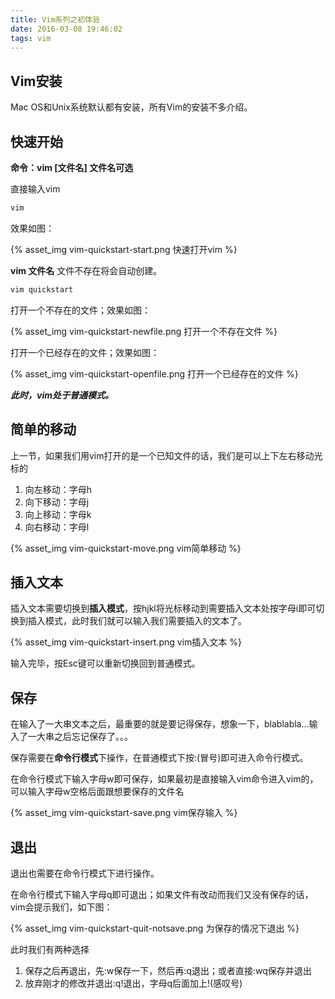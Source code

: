 ```yaml
---
title: Vim系列之初体验
date: 2016-03-08 19:46:02
tags: vim
---
```

## Vim安装 ##

Mac OS和Unix系统默认都有安装，所有Vim的安装不多介绍。

## 快速开始 ##

**命令：vim [文件名] 文件名可选**

直接输入vim

```bash
vim
```

效果如图：

{% asset_img vim-quickstart-start.png 快速打开vim %}

**vim 文件名** 文件不存在将会自动创建。

```bash
vim quickstart
```

打开一个不存在的文件；效果如图：

{% asset_img vim-quickstart-newfile.png 打开一个不存在文件 %}

打开一个已经存在的文件；效果如图：

{% asset_img vim-quickstart-openfile.png 打开一个已经存在的文件 %}

***此时，vim处于普通模式。***

## 简单的移动 ##

上一节，如果我们用vim打开的是一个已知文件的话，我们是可以上下左右移动光标的

1. 向左移动：字母h
2. 向下移动：字母j
3. 向上移动：字母k
4. 向右移动：字母l

{% asset_img vim-quickstart-move.png vim简单移动 %}

## 插入文本 ##

插入文本需要切换到**插入模式**，按hjkl将光标移动到需要插入文本处按字母i即可切换到插入模式，此时我们就可以输入我们需要插入的文本了。

{% asset_img vim-quickstart-insert.png vim插入文本 %}

输入完毕，按Esc键可以重新切换回到普通模式。

## 保存 ##

在输入了一大串文本之后，最重要的就是要记得保存，想象一下，blablabla...输入了一大串之后忘记保存了。。。

保存需要在**命令行模式**下操作，在普通模式下按:(冒号)即可进入命令行模式。

在命令行模式下输入字母w即可保存，如果最初是直接输入vim命令进入vim的，可以输入字母w空格后面跟想要保存的文件名

{% asset_img vim-quickstart-save.png vim保存输入 %}

## 退出 ##

退出也需要在命令行模式下进行操作。

在命令行模式下输入字母q即可退出；如果文件有改动而我们又没有保存的话，vim会提示我们，如下图：

{% asset_img vim-quickstart-quit-notsave.png 为保存的情况下退出 %}

此时我们有两种选择

1. 保存之后再退出，先:w保存一下，然后再:q退出；或者直接:wq保存并退出
2. 放弃刚才的修改并退出:q!退出，字母q后面加上!(感叹号)



